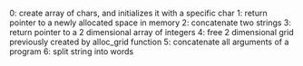0: create array of chars, and initializes it with a specific char
1: return pointer to a newly allocated space in memory
2: concatenate two strings
3: return pointer to a 2 dimensional array of integers
4: free 2 dimensional grid previously created by alloc_grid function
5: concatenate all arguments of a program
6: split string into words
